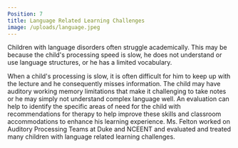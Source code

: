 ```yaml
---
Position: 7
title: Language Related Learning Challenges
image: /uploads/language.jpeg
---
```

Children with language disorders often struggle academically. This may be because the child's processing speed is slow, he does not understand or use language structures, or he has a limited vocabulary.

When a child's processing is slow, it is often difficult for him to keep up with the lecture and he consequently misses information. The child may have auditory working memory limitations that make it challenging to take notes or he may simply not understand complex language well. An evaluation can help to identify the specific areas of need for the child with recommendations for therapy to help improve these skills and classroom accommodations to enhance his learning experience. Ms. Felton worked on Auditory Processing Teams at Duke and NCEENT and evaluated and treated many children with language related learning challenges.